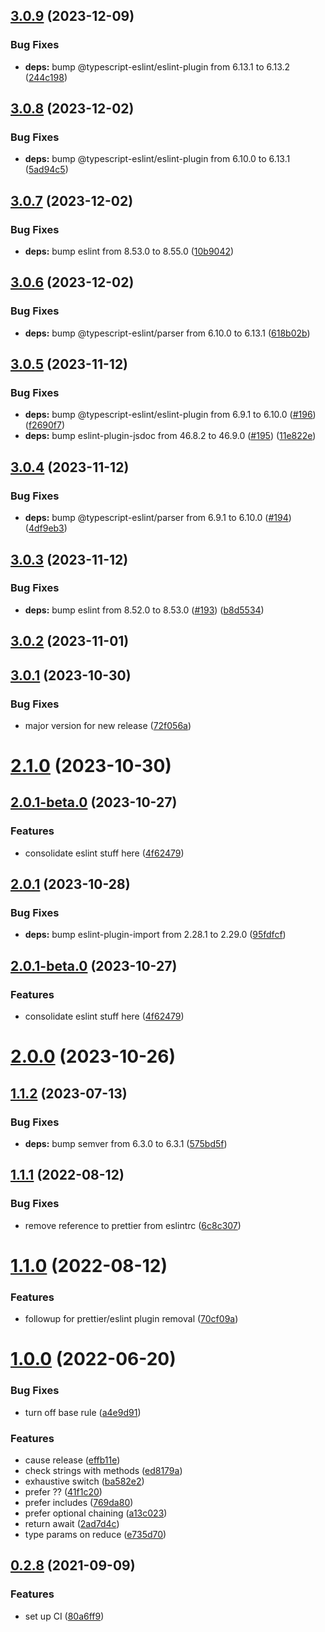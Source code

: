 ## [3.0.9](https://github.com/forcedotcom/eslint-config-salesforce-typescript/compare/3.0.8...3.0.9) (2023-12-09)


### Bug Fixes

* **deps:** bump @typescript-eslint/eslint-plugin from 6.13.1 to 6.13.2 ([244c198](https://github.com/forcedotcom/eslint-config-salesforce-typescript/commit/244c19866c68e1013146ae0993dc0298af8cd27a))



## [3.0.8](https://github.com/forcedotcom/eslint-config-salesforce-typescript/compare/3.0.7...3.0.8) (2023-12-02)


### Bug Fixes

* **deps:** bump @typescript-eslint/eslint-plugin from 6.10.0 to 6.13.1 ([5ad94c5](https://github.com/forcedotcom/eslint-config-salesforce-typescript/commit/5ad94c5bdf05180a01888990270e1b357c058054))



## [3.0.7](https://github.com/forcedotcom/eslint-config-salesforce-typescript/compare/3.0.6...3.0.7) (2023-12-02)


### Bug Fixes

* **deps:** bump eslint from 8.53.0 to 8.55.0 ([10b9042](https://github.com/forcedotcom/eslint-config-salesforce-typescript/commit/10b904292228ef9fe2a833a0dd82757afa786b67))



## [3.0.6](https://github.com/forcedotcom/eslint-config-salesforce-typescript/compare/3.0.5...3.0.6) (2023-12-02)


### Bug Fixes

* **deps:** bump @typescript-eslint/parser from 6.10.0 to 6.13.1 ([618b02b](https://github.com/forcedotcom/eslint-config-salesforce-typescript/commit/618b02be37243056758c20030112443282f3572a))



## [3.0.5](https://github.com/forcedotcom/eslint-config-salesforce-typescript/compare/3.0.4...3.0.5) (2023-11-12)


### Bug Fixes

* **deps:** bump @typescript-eslint/eslint-plugin from 6.9.1 to 6.10.0 ([#196](https://github.com/forcedotcom/eslint-config-salesforce-typescript/issues/196)) ([f2690f7](https://github.com/forcedotcom/eslint-config-salesforce-typescript/commit/f2690f7c7f14d03bc38d8a12f36989133104cd8b))
* **deps:** bump eslint-plugin-jsdoc from 46.8.2 to 46.9.0 ([#195](https://github.com/forcedotcom/eslint-config-salesforce-typescript/issues/195)) ([11e822e](https://github.com/forcedotcom/eslint-config-salesforce-typescript/commit/11e822eb4fdbc8fe05cf08e2aaac286a315541ca))



## [3.0.4](https://github.com/forcedotcom/eslint-config-salesforce-typescript/compare/3.0.3...3.0.4) (2023-11-12)


### Bug Fixes

* **deps:** bump @typescript-eslint/parser from 6.9.1 to 6.10.0 ([#194](https://github.com/forcedotcom/eslint-config-salesforce-typescript/issues/194)) ([4df9eb3](https://github.com/forcedotcom/eslint-config-salesforce-typescript/commit/4df9eb312f0d69b07b10e38d2aed926063cfe792))



## [3.0.3](https://github.com/forcedotcom/eslint-config-salesforce-typescript/compare/3.0.2...3.0.3) (2023-11-12)


### Bug Fixes

* **deps:** bump eslint from 8.52.0 to 8.53.0 ([#193](https://github.com/forcedotcom/eslint-config-salesforce-typescript/issues/193)) ([b8d5534](https://github.com/forcedotcom/eslint-config-salesforce-typescript/commit/b8d55344ba3f5858038a78f4511ba8998e451443))



## [3.0.2](https://github.com/forcedotcom/eslint-config-salesforce-typescript/compare/3.0.1...3.0.2) (2023-11-01)



## [3.0.1](https://github.com/forcedotcom/eslint-config-salesforce-typescript/compare/2.1.0...3.0.1) (2023-10-30)


### Bug Fixes

* major version for new release ([72f056a](https://github.com/forcedotcom/eslint-config-salesforce-typescript/commit/72f056a15a49597944897ffb7be545e8460fdd10))



# [2.1.0](https://github.com/forcedotcom/eslint-config-salesforce-typescript/compare/2.0.1...2.1.0) (2023-10-30)



## [2.0.1-beta.0](https://github.com/forcedotcom/eslint-config-salesforce-typescript/compare/2.0.0...2.0.1-beta.0) (2023-10-27)


### Features

* consolidate eslint stuff here ([4f62479](https://github.com/forcedotcom/eslint-config-salesforce-typescript/commit/4f6247914eab76f9251e404195899f609b9a9483))



## [2.0.1](https://github.com/forcedotcom/eslint-config-salesforce-typescript/compare/2.0.1-beta.0...2.0.1) (2023-10-28)


### Bug Fixes

* **deps:** bump eslint-plugin-import from 2.28.1 to 2.29.0 ([95fdfcf](https://github.com/forcedotcom/eslint-config-salesforce-typescript/commit/95fdfcf9730b974c281b6b89a16e437c8e733c43))



## [2.0.1-beta.0](https://github.com/forcedotcom/eslint-config-salesforce-typescript/compare/2.0.0...2.0.1-beta.0) (2023-10-27)


### Features

* consolidate eslint stuff here ([4f62479](https://github.com/forcedotcom/eslint-config-salesforce-typescript/commit/4f6247914eab76f9251e404195899f609b9a9483))



# [2.0.0](https://github.com/forcedotcom/eslint-config-salesforce-typescript/compare/1.1.2...2.0.0) (2023-10-26)



## [1.1.2](https://github.com/forcedotcom/eslint-config-salesforce-typescript/compare/v1.1.1...1.1.2) (2023-07-13)


### Bug Fixes

* **deps:** bump semver from 6.3.0 to 6.3.1 ([575bd5f](https://github.com/forcedotcom/eslint-config-salesforce-typescript/commit/575bd5fae2e5f570023f367fb7a2ea96f455c224))



## [1.1.1](https://github.com/forcedotcom/eslint-config-salesforce-typescript/compare/v1.1.0...v1.1.1) (2022-08-12)


### Bug Fixes

* remove reference to prettier from eslintrc ([6c8c307](https://github.com/forcedotcom/eslint-config-salesforce-typescript/commit/6c8c307032478a0e07feb9b1655e50e06b7fef3c))



# [1.1.0](https://github.com/forcedotcom/eslint-config-salesforce-typescript/compare/v1.0.0...v1.1.0) (2022-08-12)


### Features

* followup for prettier/eslint plugin removal ([70cf09a](https://github.com/forcedotcom/eslint-config-salesforce-typescript/commit/70cf09a37d42ee4aa801682fd17b2ddaffb7fdd8))



# [1.0.0](https://github.com/forcedotcom/eslint-config-salesforce-typescript/compare/v0.2.8...v1.0.0) (2022-06-20)


### Bug Fixes

* turn off base rule ([a4e9d91](https://github.com/forcedotcom/eslint-config-salesforce-typescript/commit/a4e9d9195403680aaaa952c864226b16afb0b549))


### Features

* cause release ([effb11e](https://github.com/forcedotcom/eslint-config-salesforce-typescript/commit/effb11ec618318e2d548fe546ccbc26a71c0e8a3))
* check strings with methods ([ed8179a](https://github.com/forcedotcom/eslint-config-salesforce-typescript/commit/ed8179a66af4a14e2942734822486257c4d65c45))
* exhaustive switch ([ba582e2](https://github.com/forcedotcom/eslint-config-salesforce-typescript/commit/ba582e28e24d8512040dc11d009459bbe00ff3b1))
* prefer ?? ([41f1c20](https://github.com/forcedotcom/eslint-config-salesforce-typescript/commit/41f1c202153f8bd0d52fa8e107afad89b7a4dff3))
* prefer includes ([769da80](https://github.com/forcedotcom/eslint-config-salesforce-typescript/commit/769da8089f7ed8baa7f0910cc59ee8d1f34ef184))
* prefer optional chaining ([a13c023](https://github.com/forcedotcom/eslint-config-salesforce-typescript/commit/a13c0239a7eecb4726a5a864dc6213a407f05f6a))
* return await ([2ad7d4c](https://github.com/forcedotcom/eslint-config-salesforce-typescript/commit/2ad7d4c9c5b49e501d338660dedf97a8e43da56a))
* type params on reduce ([e735d70](https://github.com/forcedotcom/eslint-config-salesforce-typescript/commit/e735d70e799e481489f4e991ce8a8e97e68ae407))



## [0.2.8](https://github.com/forcedotcom/eslint-config-salesforce-typescript/compare/80a6ff9c85c158a96381e3f69a4a3b35bdef68a0...v0.2.8) (2021-09-09)


### Features

* set up CI ([80a6ff9](https://github.com/forcedotcom/eslint-config-salesforce-typescript/commit/80a6ff9c85c158a96381e3f69a4a3b35bdef68a0))



